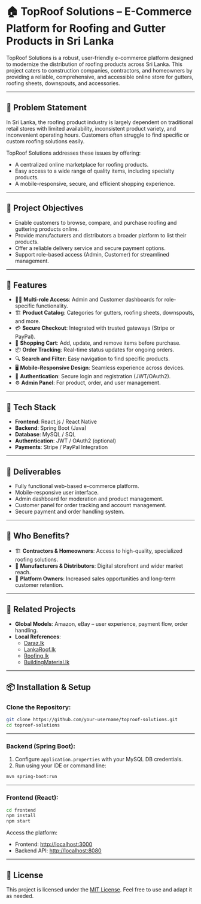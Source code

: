 # 🏠 TopRoof Solutions – E-Commerce Platform for Roofing and Gutter Products in Sri Lanka

TopRoof Solutions is a robust, user-friendly e-commerce platform designed to modernize the distribution of roofing products across Sri Lanka. This project caters to construction companies, contractors, and homeowners by providing a reliable, comprehensive, and accessible online store for gutters, roofing sheets, downspouts, and accessories.

---

## 📌 Problem Statement

In Sri Lanka, the roofing product industry is largely dependent on traditional retail stores with limited availability, inconsistent product variety, and inconvenient operating hours. Customers often struggle to find specific or custom roofing solutions easily.

TopRoof Solutions addresses these issues by offering:

- A centralized online marketplace for roofing products.
- Easy access to a wide range of quality items, including specialty products.
- A mobile-responsive, secure, and efficient shopping experience.

---

## 🎯 Project Objectives

- Enable customers to browse, compare, and purchase roofing and guttering products online.
- Provide manufacturers and distributors a broader platform to list their products.
- Offer a reliable delivery service and secure payment options.
- Support role-based access (Admin, Customer) for streamlined management.

---

## 🚀 Features

- 🧑‍💼 **Multi-role Access**: Admin and Customer dashboards for role-specific functionality.
- 🏗️ **Product Catalog**: Categories for gutters, roofing sheets, downspouts, and more.
- 💳 **Secure Checkout**: Integrated with trusted gateways (Stripe or PayPal).
- 🛒 **Shopping Cart**: Add, update, and remove items before purchase.
- 📦 **Order Tracking**: Real-time status updates for ongoing orders.
- 🔍 **Search and Filter**: Easy navigation to find specific products.
- 🖥️ **Mobile-Responsive Design**: Seamless experience across devices.
- 🔐 **Authentication**: Secure login and registration (JWT/OAuth2).
- ⚙️ **Admin Panel**: For product, order, and user management.

---

## 🧱 Tech Stack

- **Frontend**: React.js / React Native  
- **Backend**: Spring Boot (Java)  
- **Database**: MySQL / SQL  
- **Authentication**: JWT / OAuth2 (optional)  
- **Payments**: Stripe / PayPal Integration

---

## 🎁 Deliverables

- Fully functional web-based e-commerce platform.
- Mobile-responsive user interface.
- Admin dashboard for moderation and product management.
- Customer panel for order tracking and account management.
- Secure payment and order handling system.

---

## 👥 Who Benefits?

- 🏗️ **Contractors & Homeowners**: Access to high-quality, specialized roofing solutions.
- 🏢 **Manufacturers & Distributors**: Digital storefront and wider market reach.
- 💼 **Platform Owners**: Increased sales opportunities and long-term customer retention.

---

## 🔗 Related Projects

- **Global Models**: Amazon, eBay – user experience, payment flow, order handling.
- **Local References**:  
  - [Daraz.lk](https://www.daraz.lk)  
  - [LankaRoof.lk](https://www.lankaroof.lk)  
  - [Roofing.lk](https://www.roofing.lk)  
  - [BuildingMaterial.lk](https://www.buildingmaterial.lk)

---

## 📦 Installation & Setup

### Clone the Repository:

```bash
git clone https://github.com/your-username/toproof-solutions.git
cd toproof-solutions
```

---

### Backend (Spring Boot):

1. Configure `application.properties` with your MySQL DB credentials.
2. Run using your IDE or command line:
```bash
mvn spring-boot:run
```

---

### Frontend (React):

```bash
cd frontend
npm install
npm start
```

Access the platform:

- Frontend: [http://localhost:3000](http://localhost:3000)  
- Backend API: [http://localhost:8080](http://localhost:8080)

---

## 📄 License

This project is licensed under the [MIT License](https://opensource.org/licenses/MIT). Feel free to use and adapt it as needed.


